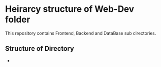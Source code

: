 # Heirarcy structure of Web-Dev folder
This repository contains Frontend, Backend and DataBase sub directories.

## Structure of Directory
+
